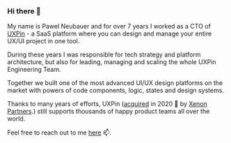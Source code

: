 ### Hi there 👋

<!--
**bauerpl/bauerpl** is a ✨ _special_ ✨ repository because its `README.md` (this file) appears on your GitHub profile.

Here are some ideas to get you started:

- 🔭 I’m currently working on ...
- 🌱 I’m currently learning ...
- 👯 I’m looking to collaborate on ...
- 🤔 I’m looking for help with ...
- 💬 Ask me about ...
-  How to reach me: ...
- 😄 Pronouns: ...
- ⚡ Fun fact: ...
-->

My name is Pawel Neubauer and for over 7 years I worked as a CTO of [UXPin](https://www.uxpin.com) - a SaaS platform where you can design and manage your entire UX/UI project in one tool.

During these years I was responsible for tech strategy and platform architecture, but also for leading, managing and scaling the whole UXPin Engineering Team.

Together we built one of the most advanced UI/UX design platforms on the market with powers of code components, logic, states and design systems.

Thanks to many years of efforts, UXPin ([acquired](https://www.prweb.com/releases/xenon_partners_acquires_uxpin_a_leading_collaborative_design_and_prototyping_platform/prweb17173400.htm) in 2020 🎉 by [Xenon Partners](https://xenon.io).) still supports thousands of happy product teams all over the world.


Feel free to reach out to me [here](https://techcopilot.co) 📫.
